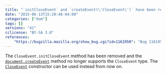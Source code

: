 ```yaml
---
title: "`initCloseEvent` and `createEvent(\'CloseEvent\')` have been removed"
date: "2015-06-13T15:20:46-04:00"
categories: ["dom"]
tags: []
versions: "41"
cclicense: "BY-SA 3.0"
references:
    "https://bugzilla.mozilla.org/show_bug.cgi?id=1161950": "Bug 1161950 - Remove support for createEvent(\"CloseEvent\") / initCloseEvent"
---
```

The `CloseEvent.initCloseEvent` method has been removed and the [`document.createEvent`](https://developer.mozilla.org/en-US/docs/Web/API/Document/createEvent) method no longer supports the `CloseEvent` type. The [`CloseEvent`](https://developer.mozilla.org/en-US/docs/Web/API/CloseEvent/CloseEvent) constructor can be used instead from now on.
